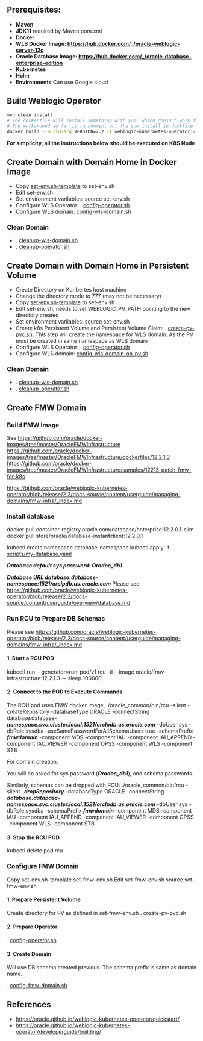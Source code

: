
## Prerequisites:
- **Maven**
- **JDK11** required by Maven pom.xml
- **Docker**
- **WLS Docker Image: https://hub.docker.com/_/oracle-weblogic-server-12c**
- **Oracle Database Image: https://hub.docker.com/_/oracle-database-enterprise-edition**
- **Kubernetes**
- **Helm**
- **Environments** Can use Google cloud

## Build Weblogic Operator
``` bash
mvn clean install
# The dockerfile will install something with yum, which doesn't work for proxy. 
# The workaround so far is to comment out the yum install in dockfile
docker build --build-arg VERSION=2.2 -t weblogic-kubernetes-operator:<TAG> --no-cache=true .
```
**For simplicity, all the instructions below should be executed on K8S Node**

## Create Domain with Domain Home in Docker Image

- Copy [set-env.sh-template](./scripts/set-env.sh-template) to set-env.sh
- Edit set-env.sh
- Set environment varilables: source set-env.sh 
- Configure WLS Operator: . [config-operator.sh](./scripts/config-operator.sh)
- Configure WLS domain: [config-wls-domain.sh](./scripts/config-wls-domain.sh)

### Clean Domain
- . [cleanup-wls-domain.sh](./scripts/cleanup-wls-domain.sh)
- . [cleanup-operator.sh](./scripts/cleanup-operator.sh)

## Create Domain with Domain Home in Persistent Volume

- Create Directory on Kunbertes host machine
- Change the directory mode to 777 (may not be necessary)
- Copy [set-env.sh-template](./scripts/set-env.sh-template) to set-env.sh
- Edit set-env.sh, needs to set WEBLOGIC_PV_PATH pointing to the new directory created
- Set environment varilables: source set-env.sh 
- Create k8s Persistent Volume and Persistent Volume Claim: . [create-pv-pvc.sh](./scripts/create-pv-pvc.sh). This step will create the namespace for WLS domain. As the PV must be created in same namespace as WLS domain
- Configure WLS Operator: . [config-operator.sh](./scripts/config-operator.sh)
- Configure WLS domain: [config-wls-domain-on-pv.sh](./scripts/config-wls-domain-on-pv.sh)

### Clean Domain
- . [cleanup-wls-domain.sh](./scripts/cleanup-wls-domain.sh)
- . [cleanup-operator.sh](./scripts/cleanup-operator.sh)


## Create FMW Domain

### Build FMW Image
See https://github.com/oracle/docker-images/tree/master/OracleFMWInfrastructure
https://github.com/oracle/docker-images/tree/master/OracleFMWInfrastructure/dockerfiles/12.2.1.3
https://github.com/oracle/docker-images/tree/master/OracleFMWInfrastructure/samples/12213-patch-fmw-for-k8s

https://github.com/oracle/weblogic-kubernetes-operator/blob/release/2.2/docs-source/content/userguide/managing-domains/fmw-infra/_index.md


### Install database
docker pull container-registry.oracle.com/database/enterprise:12.2.0.1-slim
docker pull store/oracle/database-instantclient:12.2.0.1

kubectl create namespace database-namespace
kubectl apply -f [scripts/my-database.yaml](./scripts/my-database.yaml)

***Database default sys password: Oradoc_db1***

***Database URL database.database-namespace:1521/orclpdb.us.oracle.com***
Please see https://github.com/oracle/weblogic-kubernetes-operator/blob/release/2.2/docs-source/content/userguide/overview/database.md

### Run RCU to Prepare DB Schemas ###
Please see https://github.com/oracle/weblogic-kubernetes-operator/blob/release/2.2/docs-source/content/userguide/managing-domains/fmw-infra/_index.md

#### 1. Start a RCU POD ####
kubectl run --generator=run-pod/v1 rcu -ti --image oracle/fmw-infrastructure:12.2.1.3 -- sleep 100000

#### 2. Connect to the POD to Execute Commands ####
The RCU pod uses FMW docker image, 
./oracle_common/bin/rcu -silent -createRepository -databaseType ORACLE -connectString database.database-***namespace.svc.cluster.local:1521/orclpdb.us.oracle.com*** -dbUser sys -dbRole sysdba -useSamePasswordForAllSchemaUsers true -schemaPrefix ***fmwdomain***  -component MDS -component IAU -component IAU_APPEND -component IAU_VIEWER -component  OPSS -component  WLS -component STB

For domain creation, 

You will be asked for sys password (***Oradoc_db1***), and schema passwords.

Similarly, schemas can be dropped with RCU:
./oracle_common/bin/rcu -silent ***-dropRepository*** -databaseType ORACLE -connectString ***database.database-namespace.svc.cluster.local:1521/orclpdb.us.oracle.com*** -dbUser sys -dbRole sysdba -schemaPrefix ***fmwdomain***  -component MDS -component IAU -component IAU_APPEND -component IAU_VIEWER -component  OPSS -component  WLS -component STB

#### 3. Stop the RCU POD ####
kubectl delete pod rcu

### Configure FMW Domain ###
Copy set-env.sh-template set-fmw-env.sh
Edit set-fmw-env.sh
source set-fmw-env.sh

#### 1. Prepare Persistent Volume ####
Create directory for PV as defined in set-fmw-env.sh
. create-pv-pvc.sh

#### 2. Prepare Operator ####
. [config-operator.sh](./scripts/config-operator.sh)

#### 3. Create Domain ####
Will use DB schema created previous. The schema prefix is same as domain name.

. [config-fmw-domain.sh](./scripts/config-fmw-domain.sh)

## References
- https://oracle.github.io/weblogic-kubernetes-operator/quickstart/
- https://oracle.github.io/weblogic-kubernetes-operator/developerguide/building/

